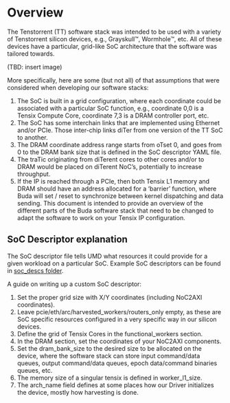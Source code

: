 # Overview
The Tenstorrent (TT) software stack was intended to be used with a variety of Tenstorrent silicon devices, e.g.,
Grayskull™, Wormhole™, etc. All of these devices have a particular, grid-like SoC architecture that the software
was tailored towards.

(TBD: insert image)

More specifically, here are some (but not all) of that assumptions that were considered when developing our
software stacks:
1. The SoC is built in a grid configuration, where each coordinate could be associated with a particular SoC
function, e.g., coordinate 0,0 is a Tensix Compute Core, coordinate 7,3 is a DRAM controller port, etc.
2. The SoC has some interchain links that are implemented using Ethernet and/or PCIe. Those inter-chip links
diTer from one version of the TT SoC to another.
3. The DRAM coordinate address range starts from oTset 0, and goes from 0 to the DRAM bank size that is
defined in the SoC descriptor YAML file.
4. The traTic originating from diTerent cores to other cores and/or to DRAM would be placed on diTerent
NoC’s, potentially to increase throughput.
5. If the IP is reached through a PCIe, then both Tensix L1 memory and DRAM should have an address
allocated for a ‘barrier’ function, where Buda will set / reset to synchronize between kernel dispatching and
data sending.
This document is intended to provide an overview of the different parts of the Buda software stack that need to be
changed to adapt the software to work on your Tensix IP configuration.

## SoC Descriptor explanation

The SoC descriptor file tells UMD what resources it could provide for a given workload on a particular SoC. Example SoC descriptors
can be found in [soc_descs folder](../tests/soc_descs/).

A guide on writing up a custom SoC descriptor:
1. Set the proper grid size with X/Y coordinates (including NoC2AXI coordinates).
2. Leave pcie/eth/arc/harvested_workers/routers_only empty, as these are SoC specific
resources configured in a very specific way in our silicon devices.
3. Define the grid of Tensix Cores in the functional_workers section.
4. In the DRAM section, set the coordinates of your NoC2AXI components.
5. Set the dram_bank_size to the desired size to be allocated on the device, where the software stack
can store input command/data queues, output command/data queues, epoch data/command binaries
queues, etc.
6. The memory size of a singular tensix is defined in worker_l1_size.
7. The arch_name field defines at some places how our Driver initializes the device, mostly how harvesting is done.
